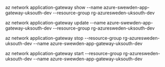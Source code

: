 az network application-gateway show --name azure-swewden-app-gateway-uksouth-dev --resource-group rg-azuresweden-uksouth-dev 

az network application-gateway update --name azure-swewden-app-gateway-uksouth-dev  --resource-group rg-azuresweden-uksouth-dev  

az network application-gateway stop --resource-group rg-azuresweden-uksouth-dev --name azure-swewden-app-gateway-uksouth-dev

az network application-gateway start --resource-group rg-azuresweden-uksouth-dev --name azure-swewden-app-gateway-uksouth-dev




